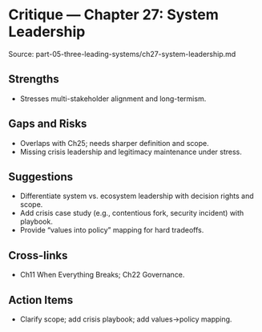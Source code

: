 # Critique — Chapter 27: System Leadership

Source: part-05-three-leading-systems/ch27-system-leadership.md

## Strengths
- Stresses multi-stakeholder alignment and long-termism.

## Gaps and Risks
- Overlaps with Ch25; needs sharper definition and scope.
- Missing crisis leadership and legitimacy maintenance under stress.

## Suggestions
- Differentiate system vs. ecosystem leadership with decision rights and scope.
- Add crisis case study (e.g., contentious fork, security incident) with playbook.
- Provide “values into policy” mapping for hard tradeoffs.

## Cross-links
- Ch11 When Everything Breaks; Ch22 Governance.

## Action Items
- Clarify scope; add crisis playbook; add values→policy mapping.

